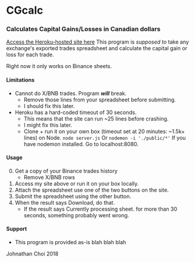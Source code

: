 # CGcalc

### Calculates Capital Gains/Losses in Canadian dollars ###

[Access the Heroku-hosted site here](https://cgcalc.herokuapp.com/index.html)
This program is *supposed to* take any exchange's exported trades spreadsheet and calculate the capital gain or loss for each trade.

Right now it only works on Binance sheets.

#### Limitations ####
* Cannot do X/BNB trades. Program ***will*** break.
    * Remove those lines from your spreadsheet before submitting.
    * I should fix this later.
* Heroku has a hard-coded timeout of 30 seconds.
    * This means that the site can run ~25 lines before crashing.
    * I might fix this later.
    * Clone + run it on your own box (timeout set at 20 minutes: ~1.5k+ lines) on Node. 
    `node server.js` Or
    `nodemon -i './public/*'` If you have nodemon installed.
    Go to localhost:8080.


#### Usage ####
0. Get a copy of your Binance trades history
    * Remove X/BNB rows
1. Access my site above or run it on your box locally.
2. Attach the spreadsheet use one of the two buttons on the site.
3. Submit the spreadsheet using the other button.
4. When the result says Download, do that.
    * If the result says Currently processing sheet. for more than 30 seconds, something probably went wrong.

#### Support ####
* This program is provided as-is blah blah blah

Johnathan Choi 2018